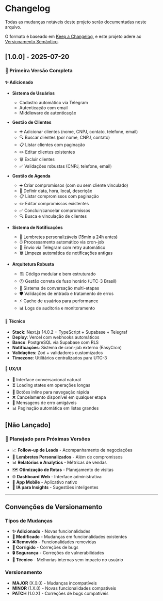 # Changelog

Todas as mudanças notáveis deste projeto serão documentadas neste arquivo.

O formato é baseado em [Keep a Changelog](https://keepachangelog.com/pt-BR/1.0.0/),
e este projeto adere ao [Versionamento Semântico](https://semver.org/lang/pt-BR/).

## [1.0.0] - 2025-07-20

### 🎉 Primeira Versão Completa

#### ✨ Adicionado
- **Sistema de Usuários**
  - Cadastro automático via Telegram
  - Autenticação com email
  - Middleware de autenticação

- **Gestão de Clientes**
  - ➕ Adicionar clientes (nome, CNPJ, contato, telefone, email)
  - 🔍 Buscar clientes (por nome, CNPJ, contato)
  - 📋 Listar clientes com paginação
  - ✏️ Editar clientes existentes
  - 🗑️ Excluir clientes
  - ✅ Validações robustas (CNPJ, telefone, email)

- **Gestão de Agenda**
  - ➕ Criar compromissos (com ou sem cliente vinculado)
  - 📅 Definir data, hora, local, descrição
  - 📋 Listar compromissos com paginação
  - ✏️ Editar compromissos existentes
  - ✅ Concluir/cancelar compromissos
  - 🔍 Busca e vinculação de clientes

- **Sistema de Notificações**
  - 🔔 Lembretes personalizáveis (15min a 24h antes)
  - ⏰ Processamento automático via cron-job
  - 📱 Envio via Telegram com retry automático
  - 🗑️ Limpeza automática de notificações antigas

- **Arquitetura Robusta**
  - 🏗️ Código modular e bem estruturado
  - 🕐 Gestão correta de fuso horário (UTC-3 Brasil)
  - 🔄 Sistema de conversação multi-etapas
  - 🛡️ Validações de entrada e tratamento de erros
  - ⚡ Cache de usuários para performance
  - 📊 Logs de auditoria e monitoramento

#### 🔧 Técnico
- **Stack**: Next.js 14.0.2 + TypeScript + Supabase + Telegraf
- **Deploy**: Vercel com webhooks automáticos
- **Banco**: PostgreSQL via Supabase com RLS
- **Notificações**: Sistema de cron-job externo (EasyCron)
- **Validações**: Zod + validadores customizados
- **Timezone**: Utilitários centralizados para UTC-3

#### 🎨 UX/UI
- 🤖 Interface conversacional natural
- ⏳ Loading states em operações longas
- 📱 Botões inline para navegação rápida
- ❌ Cancelamento disponível em qualquer etapa
- 🎯 Mensagens de erro amigáveis
- 📊 Paginação automática em listas grandes

## [Não Lançado]

### 🔮 Planejado para Próximas Versões
- 📈 **Follow-up de Leads** - Acompanhamento de negociações
- 🔔 **Lembretes Personalizados** - Além de compromissos
- 📊 **Relatórios e Analytics** - Métricas de vendas
- 🗺️ **Otimização de Rotas** - Planejamento de visitas
- 🌐 **Dashboard Web** - Interface administrativa
- 📱 **App Mobile** - Aplicativo nativo
- 🤖 **IA para Insights** - Sugestões inteligentes

---

## Convenções de Versionamento

### Tipos de Mudanças
- **✨ Adicionado** - Novas funcionalidades
- **🔄 Modificado** - Mudanças em funcionalidades existentes  
- **❌ Removido** - Funcionalidades removidas
- **🐛 Corrigido** - Correções de bugs
- **🔒 Segurança** - Correções de vulnerabilidades
- **🔧 Técnico** - Melhorias internas sem impacto no usuário

### Versionamento
- **MAJOR** (X.0.0) - Mudanças incompatíveis
- **MINOR** (1.X.0) - Novas funcionalidades compatíveis
- **PATCH** (1.0.X) - Correções de bugs compatíveis